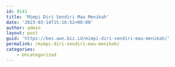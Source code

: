 ```yaml
---
id: 9141
title: 'Mimpi Diri Sendiri Mau Menikah'
date: '2023-03-14T15:16:52+00:00'
author: admin
layout: post
guid: 'https://bos.awn.biz.id/mimpi-diri-sendiri-mau-menikah/'
permalink: /mimpi-diri-sendiri-mau-menikah/
categories:
    - Uncategorized
---
```


